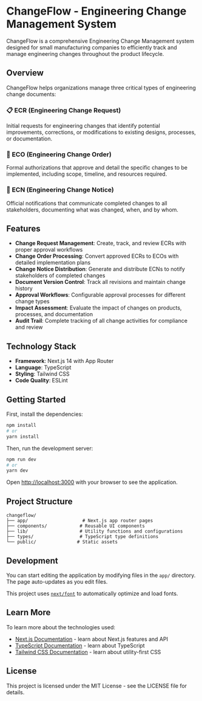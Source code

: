 # ChangeFlow - Engineering Change Management System

ChangeFlow is a comprehensive Engineering Change Management system designed for small manufacturing companies to efficiently track and manage engineering changes throughout the product lifecycle.

## Overview

ChangeFlow helps organizations manage three critical types of engineering change documents:

### 📋 ECR (Engineering Change Request)
Initial requests for engineering changes that identify potential improvements, corrections, or modifications to existing designs, processes, or documentation.

### 📝 ECO (Engineering Change Order) 
Formal authorizations that approve and detail the specific changes to be implemented, including scope, timeline, and resources required.

### 📄 ECN (Engineering Change Notice)
Official notifications that communicate completed changes to all stakeholders, documenting what was changed, when, and by whom.

## Features

- **Change Request Management**: Create, track, and review ECRs with proper approval workflows
- **Change Order Processing**: Convert approved ECRs to ECOs with detailed implementation plans
- **Change Notice Distribution**: Generate and distribute ECNs to notify stakeholders of completed changes
- **Document Version Control**: Track all revisions and maintain change history
- **Approval Workflows**: Configurable approval processes for different change types
- **Impact Assessment**: Evaluate the impact of changes on products, processes, and documentation
- **Audit Trail**: Complete tracking of all change activities for compliance and review

## Technology Stack

- **Framework**: Next.js 14 with App Router
- **Language**: TypeScript
- **Styling**: Tailwind CSS
- **Code Quality**: ESLint

## Getting Started

First, install the dependencies:

```bash
npm install
# or
yarn install
```

Then, run the development server:

```bash
npm run dev
# or
yarn dev
```

Open [http://localhost:3000](http://localhost:3000) with your browser to see the application.

## Project Structure

```
changeflow/
├── app/                    # Next.js app router pages
├── components/            # Reusable UI components
├── lib/                   # Utility functions and configurations
├── types/                 # TypeScript type definitions
└── public/               # Static assets
```

## Development

You can start editing the application by modifying files in the `app/` directory. The page auto-updates as you edit files.

This project uses [`next/font`](https://nextjs.org/docs/app/building-your-application/optimizing/fonts) to automatically optimize and load fonts.

## Learn More

To learn more about the technologies used:

- [Next.js Documentation](https://nextjs.org/docs) - learn about Next.js features and API
- [TypeScript Documentation](https://www.typescriptlang.org/docs/) - learn about TypeScript
- [Tailwind CSS Documentation](https://tailwindcss.com/docs) - learn about utility-first CSS

## License

This project is licensed under the MIT License - see the LICENSE file for details.